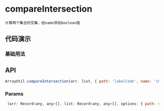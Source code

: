 # compareIntersection

`计算两个集合的交集，给name添加boolean值`


## 代码演示

### 基础用法


## API
```jsx | pure
ArrayUtil.compareIntersection(arr, list, { path: 'labelCode', name: 'checked', useList: true });
```

### Params

```jsx | pure
 (arr: Record<any, any>[], list: Record<any, any>[], options: { path: string; pathTo?: string; name: string; useList?: boolean; needUUId?: string })
```

